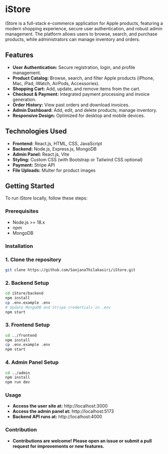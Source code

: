 # iStore

iStore is a full-stack e-commerce application for Apple products, featuring a modern shopping experience, secure user authentication, and robust admin management. The platform allows users to browse, search, and purchase products, while administrators can manage inventory and orders.

## Features

- **User Authentication:** Secure registration, login, and profile management.
- **Product Catalog:** Browse, search, and filter Apple products (iPhone, Mac, iPad, iWatch, AirPods, Accessories).
- **Shopping Cart:** Add, update, and remove items from the cart.
- **Checkout & Payment:** Integrated payment processing and invoice generation.
- **Order History:** View past orders and download invoices.
- **Admin Dashboard:** Add, edit, and delete products; manage inventory.
- **Responsive Design:** Optimized for desktop and mobile devices.

## Technologies Used

- **Frontend:** React.js, HTML, CSS, JavaScript
- **Backend:** Node.js, Express.js, MongoDB
- **Admin Panel:** React.js, Vite
- **Styling:** Custom CSS (with Bootstrap or Tailwind CSS optional)
- **Payment:** Stripe API
- **File Uploads:** Multer for product images

## Getting Started

To run iStore locally, follow these steps:

### Prerequisites

- Node.js >= 18.x
- npm
- MongoDB

### Installation

### 1. Clone the repository
```bash
git clone https://github.com/SanjanaThilakasiri/iStore.git
```

### 2. Backend Setup
```bash 
cd iStore/backend
npm install
cp .env.example .env
# Update MongoDB and Stripe credentials in .env
npm start
```

### 3. Frontend Setup
```bash
cd ../frontend
npm install
cp .env.example .env
npm start
```

### 4. Admin Panel Setup
```bash
cd ../admin
npm install
npm run dev
```

### Usage
- **Access the user site at:** http://localhost:3000
- **Access the admin panel at:** http://localhost:5173
- **Backend API runs at:** http://localhost:4000
### Contribution
- **Contributions are welcome! Please open an issue or submit a pull request for improvements or new features.**
